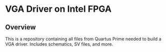 # VGA Driver on Intel FPGA

## Overview
This is a repository containing all files from Quartus Prime needed to build a VGA driver.
Includes schematics, SV files, and more.
